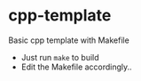# cpp-template
Basic cpp template with Makefile

- Just run `make` to build
- Edit the Makefile accordingly..
